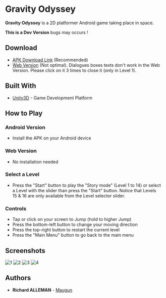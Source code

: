 # Gravity Odyssey

**Gravity Odyssey** is a 2D platformer Android game taking place in space.

**This is a Dev Version** bugs may occurs !

## Download

* [APK Download Link](https://github.com/Maugun/GravityOdyssey/releases) (Recommended)
* [Web Version](https://maugun.github.io/GravityOdyssey/index.html) (Not optimal). Dialogues boxes texts don't work in the Web Version. Please click on it 3 times to close it (only in Level 1).

## Built With

* [Unity3D](https://unity3d.com/) - Game Development Platform

## How to Play

### Android Version

* Install the APK on your Android device

### Web Version

* No installation needed

### Select a Level

* Press the "Start" button to play the "Story mode" (Level 1 to 14) or select a Level with the slider than press the "Start" button.
Notice that Levels 15 & 16 are only available from the Level selector slider.

### Controls

* Tap or click on your screen to Jump (hold to higher Jump)
* Press the bottom-left button to change your moving direction
* Press the top-right button to restart the current level
* Press the "Main Menu" button to go back to the main menu

## Screenshots

![1](https://raw.githubusercontent.com/Maugun/GravityOdyssey/master/Screenshots/1.png)
![2](https://raw.githubusercontent.com/Maugun/GravityOdyssey/master/Screenshots/2.png)
![3](https://raw.githubusercontent.com/Maugun/GravityOdyssey/master/Screenshots/3.png)
![4](https://raw.githubusercontent.com/Maugun/GravityOdyssey/master/Screenshots/4.png)

## Authors

* **Richard ALLEMAN** - [Maugun](https://github.com/Maugun)
